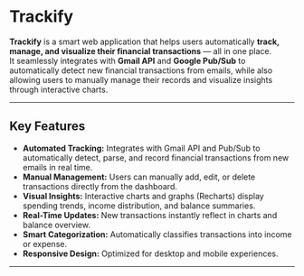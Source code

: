 # Trackify

**Trackify** is a smart web application that helps users automatically **track, manage, and visualize their financial transactions** — all in one place.  
It seamlessly integrates with **Gmail API** and **Google Pub/Sub** to automatically detect new financial transactions from emails, while also allowing users to manually manage their records and visualize insights through interactive charts.

---

##  Key Features

-  **Automated Tracking:** Integrates with Gmail API and Pub/Sub to automatically detect, parse, and record financial transactions from new emails in real time.  
-  **Manual Management:** Users can manually add, edit, or delete transactions directly from the dashboard.  
-  **Visual Insights:** Interactive charts and graphs (Recharts) display spending trends, income distribution, and balance summaries.  
-  **Real-Time Updates:** New transactions instantly reflect in charts and balance overview.  
-  **Smart Categorization:** Automatically classifies transactions into income or expense.  
-  **Responsive Design:** Optimized for desktop and mobile experiences.  

---


